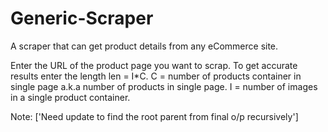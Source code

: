 # Generic-Scraper
A scraper that can get product details from any eCommerce site.

Enter the URL of the product page you want to scrap.
To get accurate results enter the length len = I*C.
C = number of products container in single page a.k.a number of products in single page.
I = number of images in a single product container.

Note: ['Need update to find the root parent from final o/p recursively']
